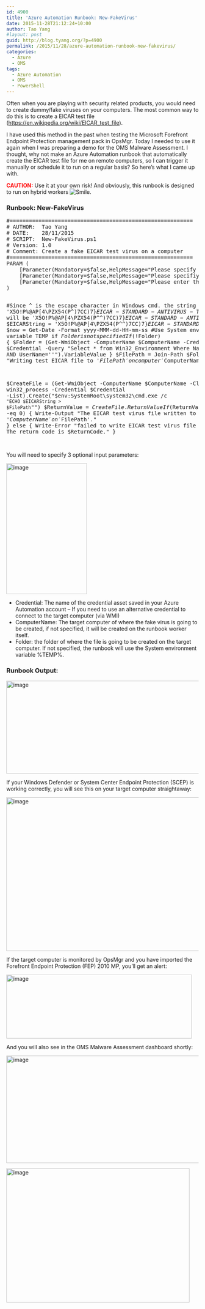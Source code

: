 ```yaml
---
id: 4900
title: 'Azure Automation Runbook: New-FakeVirus'
date: 2015-11-28T21:12:24+10:00
author: Tao Yang
#layout: post
guid: http://blog.tyang.org/?p=4900
permalink: /2015/11/28/azure-automation-runbook-new-fakevirus/
categories:
  - Azure
  - OMS
tags:
  - Azure Automation
  - OMS
  - PowerShell
---
```

Often when you are playing with security related products, you would need to create dummy/fake viruses on your computers. The most common way to do this is to create a EICAR test file (<a title="https://en.wikipedia.org/wiki/EICAR_test_file" href="https://en.wikipedia.org/wiki/EICAR_test_file">https://en.wikipedia.org/wiki/EICAR_test_file</a>).

I have used this method in the past when testing the Microsoft Forefront Endpoint Protection management pack in OpsMgr. Today I needed to use it again when I was preparing a demo for the OMS Malware Assessment. I thought, why not make an Azure Automation runbook that automatically create the EICAR test file for me on remote computers, so I can trigger it manually or schedule it to run on a regular basis? So here’s what I came up with.

<strong><span style="color: #ff0000;">CAUTION:</span></strong> Use it at your own risk! And obviously, this runbook is designed to run on hybrid workers <img class="wlEmoticon wlEmoticon-smile" style="border-style: none;" src="http://blog.tyang.org/wp-content/uploads/2015/11/wlEmoticon-smile1.png" alt="Smile" />.
<h3>Runbook: New-FakeVirus</h3>
<pre language="PowerShell">#=========================================================
# AUTHOR:  Tao Yang 
# DATE:    28/11/2015
# SCRIPT:  New-FakeVirus.ps1
# Version: 1.0
# Comment: Create a fake EICAR test virus on a computer
#=========================================================
PARAM (
    [Parameter(Mandatory=$false,HelpMessage="Please specify the remote computer" )][ValidateScript({Test-Connection -ComputerName $_ -Count 1 -Quiet})][string]$ComputerName=$env:ComputerName,
    [Parameter(Mandatory=$false,HelpMessage="Please specifiy location for the test EICAR virus file" )][String]$Folder,
    [Parameter(Mandatory=$false,HelpMessage="Please enter the administrative credential for the target computer")][PSCredential]$Credential
)

#Since ^ is the escape character in Windows cmd. the string 'X5O!P%@AP[4\PZX54(P^)7CC)7}$EICAR-STANDARD-ANTIVIRUS-TEST-FILE!$H+H*' will be 'X5O!P%@AP[4\PZX54(P^^)7CC)7}$EICAR-STANDARD-ANTIVIRUS-TEST-FILE!$H+H*'
$EICARString = 'X5O!P%@AP[4\PZX54(P^^)7CC)7}$EICAR-STANDARD-ANTIVIRUS-TEST-FILE!$H+H*'
$now = Get-Date -Format yyyy-MMM-dd-HH-mm-ss
#Use System environment variable TEMP if $Folder is not specified
If (!$Folder)
{
    $Folder = (Get-WmiObject -ComputerName $ComputerName -Credential $Credential -Query "Select * from Win32_Environment Where Name='TEMP' AND UserName=''").VariableValue
}
$FilePath = Join-Path $Folder "EICAR_$now.txt"
Write-Verbose "Writing test EICAR file to '$FilePath' on computer '$ComputerName'."

$CreateFile = (Get-WmiObject -ComputerName $ComputerName -Class win32_process -Credential $Credential -List).Create("$env:SystemRoot\system32\cmd.exe /c `"ECHO $EICARString > $FilePath`"")
$ReturnValue = $CreateFile.ReturnValue
If ($ReturnValue -eq 0)
{
    Write-Output "The EICAR test virus file written to computer '$ComputerName' on '$FilePath'."
} else {
    Write-Error "failed to write EICAR test virus file '$FilePath' on computer '$ComputerName'. The return code is $ReturnCode."
}

</pre>
You will need to specify 3 optional input parameters:

<a href="http://blog.tyang.org/wp-content/uploads/2015/11/image6.png"><img style="background-image: none; padding-top: 0px; padding-left: 0px; display: inline; padding-right: 0px; border: 0px;" title="image" src="http://blog.tyang.org/wp-content/uploads/2015/11/image_thumb6.png" alt="image" width="211" height="342" border="0" /></a>
<ul>
	<li>Credential: The name of the credential asset saved in your Azure Automation account – If you need to use an alternative credential to connect to the target computer (via WMI)</li>
	<li>ComputerName: The target computer of where the fake virus is going to be created, if not specified, it will be created on the runbook worker itself.</li>
	<li>Folder: the folder of where the file is going to be created on the target computer. If not specified, the runbook will use the System environment variable %TEMP%.</li>
</ul>
<h3>Runbook Output:</h3>
<a href="http://blog.tyang.org/wp-content/uploads/2015/11/image7.png"><img style="background-image: none; padding-top: 0px; padding-left: 0px; display: inline; padding-right: 0px; border: 0px;" title="image" src="http://blog.tyang.org/wp-content/uploads/2015/11/image_thumb7.png" alt="image" width="672" height="243" border="0" /></a>

If your Windows Defender or System Center Endpoint Protection (SCEP) is working correctly, you will see this on your target computer straightaway:

<a href="http://blog.tyang.org/wp-content/uploads/2015/11/image8.png"><img style="background-image: none; padding-top: 0px; padding-left: 0px; display: inline; padding-right: 0px; border: 0px;" title="image" src="http://blog.tyang.org/wp-content/uploads/2015/11/image_thumb8.png" alt="image" width="514" height="402" border="0" /></a>

If the target computer is monitored by OpsMgr and you have imported the Forefront Endpoint Protection (FEP) 2010 MP, you’ll get an alert:

<a href="http://blog.tyang.org/wp-content/uploads/2015/11/image9.png"><img style="background-image: none; padding-top: 0px; padding-left: 0px; display: inline; padding-right: 0px; border: 0px;" title="image" src="http://blog.tyang.org/wp-content/uploads/2015/11/image_thumb9.png" alt="image" width="486" height="167" border="0" /></a>

And you will also see in the OMS Malware Assessment dashboard shortly:

<a href="http://blog.tyang.org/wp-content/uploads/2015/11/image10.png"><img style="background-image: none; padding-top: 0px; padding-left: 0px; display: inline; padding-right: 0px; border: 0px;" title="image" src="http://blog.tyang.org/wp-content/uploads/2015/11/image_thumb10.png" alt="image" width="511" height="281" border="0" /></a>

<a href="http://blog.tyang.org/wp-content/uploads/2015/11/image11.png"><img style="background-image: none; padding-top: 0px; padding-left: 0px; display: inline; padding-right: 0px; border: 0px;" title="image" src="http://blog.tyang.org/wp-content/uploads/2015/11/image_thumb11.png" alt="image" width="480" height="351" border="0" /></a>